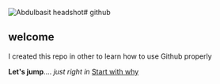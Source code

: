 ![Abdulbasit headshot ](https://github.com/user-attachments/assets/21d0dab6-7401-4fd7-a57e-58826cbc9876)# github

## welcome

I created this repo in other to learn how to use Github properly

**Let's jump**.... *just right in*
[Start with why](reachalibee@gmail.com)

